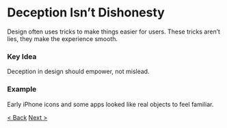 # Deception Isn’t Dishonesty
Design often uses tricks to make things easier for users. These tricks aren’t lies, they make the experience smooth.

### Key Idea
Deception in design should empower, not mislead.

### Example
Early iPhone icons and some apps looked like real objects to feel familiar.

[< Back](/presentation/02.md)
[Next >](/presentation/04.md)
